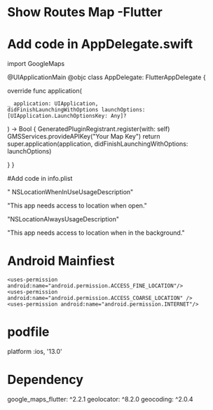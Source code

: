 # Show Routes Map -Flutter
 
# Add code in AppDelegate.swift

import GoogleMaps


@UIApplicationMain
@objc class AppDelegate: FlutterAppDelegate {

  override func application(
  
    _ application: UIApplication,
    didFinishLaunchingWithOptions launchOptions: 
    [UIApplication.LaunchOptionsKey: Any]?
  ) -> 
  Bool {
    GeneratedPluginRegistrant.register(with: self)
     GMSServices.provideAPIKey("Your Map Key")
    return super.application(application, didFinishLaunchingWithOptions: launchOptions)
    
  }
}

#Add code in info.plist

"<key> NSLocationWhenInUseUsageDescription</key>"

"<string>This app needs access to location when open.</string>"

"<key>NSLocationAlwaysUsageDescription</key>"

"<string>This app needs access to location when in the background.</string>"

    
# Android Mainfiest
    <uses-permission android:name="android.permission.ACCESS_FINE_LOCATION"/>
    <uses-permission android:name="android.permission.ACCESS_COARSE_LOCATION" />
    <uses-permission android:name="android.permission.INTERNET"/>
    
    
 <meta-data android:name="com.google.android.geo.API_KEY"
 android:value="Api Key of Map"/>
 
 
 # podfile
 
  platform :ios, '13.0'
  
  
 
 # Dependency
 
  google_maps_flutter: ^2.2.1
  geolocator: ^8.2.0
  geocoding: ^2.0.4
